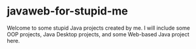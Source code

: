 # javaweb-for-stupid-me
Welcome to some stupid Java projects created by me. I will include some OOP projects, Java Desktop projects, and some Web-based Java project here.
